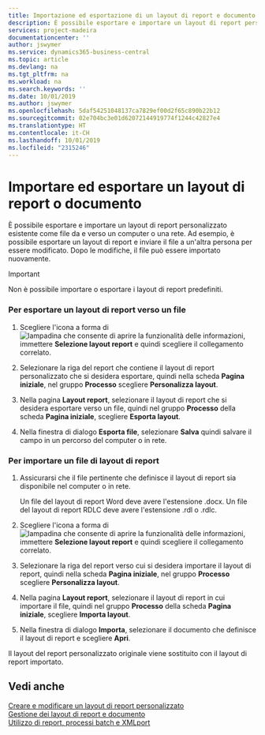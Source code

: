 ```yaml
---
title: Importazione ed esportazione di un layout di report e documento | Microsoft Docs
description: È possibile esportare e importare un layout di report personalizzato esistente come file da e verso un computer o una rete.
services: project-madeira
documentationcenter: ''
author: jswymer
ms.service: dynamics365-business-central
ms.topic: article
ms.devlang: na
ms.tgt_pltfrm: na
ms.workload: na
ms.search.keywords: ''
ms.date: 10/01/2019
ms.author: jswymer
ms.openlocfilehash: 5daf54251048137ca7829ef00d2f65c890b22b12
ms.sourcegitcommit: 02e704bc3e01d62072144919774f1244c42827e4
ms.translationtype: HT
ms.contentlocale: it-CH
ms.lasthandoff: 10/01/2019
ms.locfileid: "2315246"
---
```

# <a name="import-and-export-a-report-or-document-layout"></a>Importare ed esportare un layout di report o documento
È possibile esportare e importare un layout di report personalizzato esistente come file da e verso un computer o una rete. Ad esempio, è possibile esportare un layout di report e inviare il file a un'altra persona per essere modificato. Dopo le modifiche, il file può essere importato nuovamente.  

> [!IMPORTANT]  
>  Non è possibile importare o esportare i layout di report predefiniti.  

### <a name="to-export-a-report-layout-to-a-file"></a>Per esportare un layout di report verso un file  

1.  Scegliere l'icona a forma di ![lampadina che consente di aprire la funzionalità delle informazioni](media/ui-search/search_small.png "Informazioni sull'operazione che si desidera eseguire"), immettere **Selezione layout report** e quindi scegliere il collegamento correlato.  

2.  Selezionare la riga del report che contiene il layout di report personalizzato che si desidera esportare, quindi nella scheda **Pagina iniziale**, nel gruppo **Processo** scegliere **Personalizza layout**.  

3.  Nella pagina **Layout report**, selezionare il layout di report che si desidera esportare verso un file, quindi nel gruppo **Processo** della scheda **Pagina iniziale**, scegliere **Esporta layout**.  

4.  Nella finestra di dialogo **Esporta file**, selezionare **Salva** quindi salvare il campo in un percorso del computer o in rete.  

### <a name="to-import-a-report-layout-file"></a>Per importare un file di layout di report  

1.  Assicurarsi che il file pertinente che definisce il layout di report sia disponibile nel computer o in rete.  

     Un file del layout di report Word deve avere l'estensione .docx. Un file del layout di report RDLC deve avere l'estensione .rdl o .rdlc.  

2.  Scegliere l'icona a forma di ![lampadina che consente di aprire la funzionalità delle informazioni](media/ui-search/search_small.png "Informazioni sull'operazione che si desidera eseguire"), immettere **Selezione layout report** e quindi scegliere il collegamento correlato.  

3.  Selezionare la riga del report verso cui si desidera importare il layout di report, quindi nella scheda **Pagina iniziale**, nel gruppo **Processo** scegliere **Personalizza layout**.  

4.  Nella pagina **Layout report**, selezionare il layout di report in cui importare il file, quindi nel gruppo **Processo** della scheda **Pagina iniziale**, scegliere **Importa layout**.  

5.  Nella finestra di dialogo **Importa**, selezionare il documento che definisce il layout di report e scegliere **Apri**.  

 Il layout del report personalizzato originale viene sostituito con il layout di report importato.  

## <a name="see-also"></a>Vedi anche  
 [Creare e modificare un layout di report personalizzato](ui-how-create-custom-report-layout.md)   
 [Gestione dei layout di report e documento](ui-manage-report-layouts.md)  
 [Utilizzo di report, processi batch e XMLport](ui-work-report.md)    
